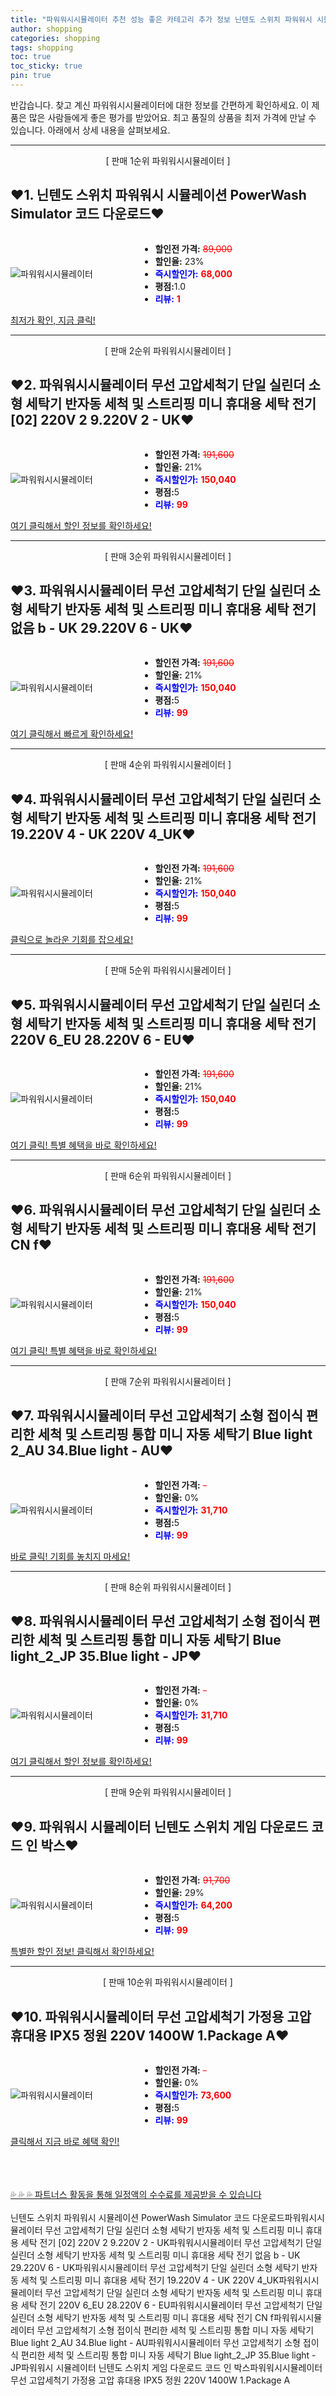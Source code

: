 ```yaml
---
title: "파워워시시뮬레이터 추천 성능 좋은 카테고리 추가 정보 닌텐도 스위치 파워워시 시뮬레이션 PowerWash"
author: shopping
categories: shopping
tags: shopping
toc: true
toc_sticky: true
pin: true
---
```

반갑습니다. 찾고 계신 파워워시시뮬레이터에 대한 정보를 간편하게 확인하세요. 이 제품은 많은 사람들에게 좋은 평가를 받았어요. 최고 품질의 상품을 최저 가격에 만날 수 있습니다. 아래에서 상세 내용을 살펴보세요.

---
<p class="toplist" style="margin: 0 auto; display: block; width: fit-content;">[ 판매 1순위 파워워시시뮬레이터 ]</p>

<h2><strong>❤️1. 닌텐도 스위치 파워워시 시뮬레이션 PowerWash Simulator 코드 다운로드❤️</strong></h2>

<div style="display: flex; align-items: center;">
    <div style="flex: 0.4;">
        <img src="https://thumbnail6.coupangcdn.com/thumbnails/remote/230x230ex/image/vendor_inventory/2415/289f9befbc47596474e650bdce050b78bfeda9f3f2c7505fe0815a1c3329.jpg" alt="파워워시시뮬레이터" style="max-width: 100%;">
    </div>
    <div style="flex: 0.6; margin-left: 10px;">
        <ul>
            <li><strong>할인전 가격:</strong> <del style="color: red;">89,000</del></li>
            <li><strong>할인율:</strong> 23%</li>
            <li><span style='color:blue'><strong>즉시할인가:</strong></span> <span style='color:red'><strong>68,000</strong></span></li>
            <li><strong>평점:</strong>1.0</li>
            <li><span style='color:blue'><strong>리뷰:</strong></span> <span style='color:red'><strong>1</strong></span></li>
        </ul>
    </div>
</div>
<div class="center">
    <a href="https://William4Davisa.github.io?lptag=AF9450613&subid=githubio&pageKey=7947729614&traceid=V0-153&itemId=21921750164&vendorItemId=88969624126" class="myButton">
        최저가 확인, 지금 클릭!
    </a>
</div>


---
<p class="toplist" style="margin: 0 auto; display: block; width: fit-content;">[ 판매 2순위 파워워시시뮬레이터 ]</p>

<h2><strong>❤️2. 파워워시시뮬레이터 무선 고압세척기 단일 실린더 소형 세탁기 반자동 세척 및 스트리핑 미니 휴대용 세탁 전기 [02] 220V   2 9.220V   2 - UK❤️</strong></h2>

<div style="display: flex; align-items: center;">
    <div style="flex: 0.4;">
        <img src="https://thumbnail7.coupangcdn.com/thumbnails/remote/230x230ex/image/vendor_inventory/8066/3357dc0202b171b03108e3577fe3f143910157c240577873147a2bf9581c.jpg" alt="파워워시시뮬레이터" style="max-width: 100%;">
    </div>
    <div style="flex: 0.6; margin-left: 10px;">
        <ul>
            <li><strong>할인전 가격:</strong> <del style="color: red;">191,600</del></li>
            <li><strong>할인율:</strong> 21%</li>
            <li><span style='color:blue'><strong>즉시할인가:</strong></span> <span style='color:red'><strong>150,040</strong></span></li>
            <li><strong>평점:</strong>5</li>
            <li><span style='color:blue'><strong>리뷰:</strong></span> <span style='color:red'><strong>99</strong></span></li>
        </ul>
    </div>
</div>
<div class="center">
    <a href="https://William4Davisa.github.io?lptag=AF9450613&subid=githubio&pageKey=7315134015&traceid=V0-153&itemId=18748925346&vendorItemId=86910575389" class="myButton">
        여기 클릭해서 할인 정보를 확인하세요!
    </a>
</div>


---
<p class="toplist" style="margin: 0 auto; display: block; width: fit-content;">[ 판매 3순위 파워워시시뮬레이터 ]</p>

<h2><strong>❤️3. 파워워시시뮬레이터 무선 고압세척기 단일 실린더 소형 세탁기 반자동 세척 및 스트리핑 미니 휴대용 세탁 전기 없음 b - UK 29.220V  6 - UK❤️</strong></h2>

<div style="display: flex; align-items: center;">
    <div style="flex: 0.4;">
        <img src="https://thumbnail8.coupangcdn.com/thumbnails/remote/230x230ex/image/vendor_inventory/b819/dccd3b62b0f848fe3f3b9ba362bf46a57011118defc84133ca893ad1162c.jpg" alt="파워워시시뮬레이터" style="max-width: 100%;">
    </div>
    <div style="flex: 0.6; margin-left: 10px;">
        <ul>
            <li><strong>할인전 가격:</strong> <del style="color: red;">191,600</del></li>
            <li><strong>할인율:</strong> 21%</li>
            <li><span style='color:blue'><strong>즉시할인가:</strong></span> <span style='color:red'><strong>150,040</strong></span></li>
            <li><strong>평점:</strong>5</li>
            <li><span style='color:blue'><strong>리뷰:</strong></span> <span style='color:red'><strong>99</strong></span></li>
        </ul>
    </div>
</div>
<div class="center">
    <a href="https://William4Davisa.github.io?lptag=AF9450613&subid=githubio&pageKey=7295671537&traceid=V0-153&itemId=18656845307&vendorItemId=86910590834" class="myButton">
        여기 클릭해서 빠르게 확인하세요!
    </a>
</div>


---
<p class="toplist" style="margin: 0 auto; display: block; width: fit-content;">[ 판매 4순위 파워워시시뮬레이터 ]</p>

<h2><strong>❤️4. 파워워시시뮬레이터 무선 고압세척기 단일 실린더 소형 세탁기 반자동 세척 및 스트리핑 미니 휴대용 세탁 전기 19.220V   4 - UK 220V 4_UK❤️</strong></h2>

<div style="display: flex; align-items: center;">
    <div style="flex: 0.4;">
        <img src="https://thumbnail9.coupangcdn.com/thumbnails/remote/230x230ex/image/vendor_inventory/5de6/f9f22b71f1ac01ce232a385243db4361841ec6dd135da494fe023152c51a.jpg" alt="파워워시시뮬레이터" style="max-width: 100%;">
    </div>
    <div style="flex: 0.6; margin-left: 10px;">
        <ul>
            <li><strong>할인전 가격:</strong> <del style="color: red;">191,600</del></li>
            <li><strong>할인율:</strong> 21%</li>
            <li><span style='color:blue'><strong>즉시할인가:</strong></span> <span style='color:red'><strong>150,040</strong></span></li>
            <li><strong>평점:</strong>5</li>
            <li><span style='color:blue'><strong>리뷰:</strong></span> <span style='color:red'><strong>99</strong></span></li>
        </ul>
    </div>
</div>
<div class="center">
    <a href="https://William4Davisa.github.io?lptag=AF9450613&subid=githubio&pageKey=7477989055&traceid=V0-153&itemId=19527168913&vendorItemId=86910575420" class="myButton">
        클릭으로 놀라운 기회를 잡으세요!
    </a>
</div>


---
<p class="toplist" style="margin: 0 auto; display: block; width: fit-content;">[ 판매 5순위 파워워시시뮬레이터 ]</p>

<h2><strong>❤️5. 파워워시시뮬레이터 무선 고압세척기 단일 실린더 소형 세탁기 반자동 세척 및 스트리핑 미니 휴대용 세탁 전기 220V 6_EU 28.220V  6 - EU❤️</strong></h2>

<div style="display: flex; align-items: center;">
    <div style="flex: 0.4;">
        <img src="https://thumbnail8.coupangcdn.com/thumbnails/remote/230x230ex/image/vendor_inventory/b819/dccd3b62b0f848fe3f3b9ba362bf46a57011118defc84133ca893ad1162c.jpg" alt="파워워시시뮬레이터" style="max-width: 100%;">
    </div>
    <div style="flex: 0.6; margin-left: 10px;">
        <ul>
            <li><strong>할인전 가격:</strong> <del style="color: red;">191,600</del></li>
            <li><strong>할인율:</strong> 21%</li>
            <li><span style='color:blue'><strong>즉시할인가:</strong></span> <span style='color:red'><strong>150,040</strong></span></li>
            <li><strong>평점:</strong>5</li>
            <li><span style='color:blue'><strong>리뷰:</strong></span> <span style='color:red'><strong>99</strong></span></li>
        </ul>
    </div>
</div>
<div class="center">
    <a href="https://William4Davisa.github.io?lptag=AF9450613&subid=githubio&pageKey=7315134015&traceid=V0-153&itemId=18748925344&vendorItemId=86910590802" class="myButton">
        여기 클릭! 특별 혜택을 바로 확인하세요!
    </a>
</div>


---
<p class="toplist" style="margin: 0 auto; display: block; width: fit-content;">[ 판매 6순위 파워워시시뮬레이터 ]</p>

<h2><strong>❤️6. 파워워시시뮬레이터 무선 고압세척기 단일 실린더 소형 세탁기 반자동 세척 및 스트리핑 미니 휴대용 세탁 전기 CN f❤️</strong></h2>

<div style="display: flex; align-items: center;">
    <div style="flex: 0.4;">
        <img src="https://thumbnail8.coupangcdn.com/thumbnails/remote/230x230ex/image/vendor_inventory/2f4f/4cbf34407d5ba2eccd12d8afe72cab55fd7420d7ae61ece633c059480ff3.jpg" alt="파워워시시뮬레이터" style="max-width: 100%;">
    </div>
    <div style="flex: 0.6; margin-left: 10px;">
        <ul>
            <li><strong>할인전 가격:</strong> <del style="color: red;">191,600</del></li>
            <li><strong>할인율:</strong> 21%</li>
            <li><span style='color:blue'><strong>즉시할인가:</strong></span> <span style='color:red'><strong>150,040</strong></span></li>
            <li><strong>평점:</strong>5</li>
            <li><span style='color:blue'><strong>리뷰:</strong></span> <span style='color:red'><strong>99</strong></span></li>
        </ul>
    </div>
</div>
<div class="center">
    <a href="https://William4Davisa.github.io?lptag=AF9450613&subid=githubio&pageKey=7416583110&traceid=V0-153&itemId=19229218650&vendorItemId=86910575594" class="myButton">
        여기 클릭! 특별 혜택을 바로 확인하세요!
    </a>
</div>


---
<p class="toplist" style="margin: 0 auto; display: block; width: fit-content;">[ 판매 7순위 파워워시시뮬레이터 ]</p>

<h2><strong>❤️7. 파워워시시뮬레이터 무선 고압세척기 소형 접이식 편리한 세척 및 스트리핑 통합 미니 자동 세탁기 Blue light 2_AU 34.Blue light - AU❤️</strong></h2>

<div style="display: flex; align-items: center;">
    <div style="flex: 0.4;">
        <img src="https://thumbnail7.coupangcdn.com/thumbnails/remote/230x230ex/image/vendor_inventory/d697/96829b376877d481110ef62cfc9275ef23fb2b4364692dc625db1e226954.jpg" alt="파워워시시뮬레이터" style="max-width: 100%;">
    </div>
    <div style="flex: 0.6; margin-left: 10px;">
        <ul>
            <li><strong>할인전 가격:</strong> <del style="color: red;">-</del></li>
            <li><strong>할인율:</strong> 0%</li>
            <li><span style='color:blue'><strong>즉시할인가:</strong></span> <span style='color:red'><strong>31,710</strong></span></li>
            <li><strong>평점:</strong>5</li>
            <li><span style='color:blue'><strong>리뷰:</strong></span> <span style='color:red'><strong>99</strong></span></li>
        </ul>
    </div>
</div>
<div class="center">
    <a href="https://William4Davisa.github.io?lptag=AF9450613&subid=githubio&pageKey=7213750586&traceid=V0-153&itemId=18263074179&vendorItemId=87799758509" class="myButton">
        바로 클릭! 기회를 놓치지 마세요!
    </a>
</div>


---
<p class="toplist" style="margin: 0 auto; display: block; width: fit-content;">[ 판매 8순위 파워워시시뮬레이터 ]</p>

<h2><strong>❤️8. 파워워시시뮬레이터 무선 고압세척기 소형 접이식 편리한 세척 및 스트리핑 통합 미니 자동 세탁기 Blue light_2_JP 35.Blue light - JP❤️</strong></h2>

<div style="display: flex; align-items: center;">
    <div style="flex: 0.4;">
        <img src="https://thumbnail7.coupangcdn.com/thumbnails/remote/230x230ex/image/vendor_inventory/d697/96829b376877d481110ef62cfc9275ef23fb2b4364692dc625db1e226954.jpg" alt="파워워시시뮬레이터" style="max-width: 100%;">
    </div>
    <div style="flex: 0.6; margin-left: 10px;">
        <ul>
            <li><strong>할인전 가격:</strong> <del style="color: red;">-</del></li>
            <li><strong>할인율:</strong> 0%</li>
            <li><span style='color:blue'><strong>즉시할인가:</strong></span> <span style='color:red'><strong>31,710</strong></span></li>
            <li><strong>평점:</strong>5</li>
            <li><span style='color:blue'><strong>리뷰:</strong></span> <span style='color:red'><strong>99</strong></span></li>
        </ul>
    </div>
</div>
<div class="center">
    <a href="https://William4Davisa.github.io?lptag=AF9450613&subid=githubio&pageKey=7396462557&traceid=V0-153&itemId=19134341395&vendorItemId=87799758529" class="myButton">
        여기 클릭해서 할인 정보를 확인하세요!
    </a>
</div>


---
<p class="toplist" style="margin: 0 auto; display: block; width: fit-content;">[ 판매 9순위 파워워시시뮬레이터 ]</p>

<h2><strong>❤️9. 파워워시 시뮬레이터 닌텐도 스위치 게임 다운로드 코드 인 박스❤️</strong></h2>

<div style="display: flex; align-items: center;">
    <div style="flex: 0.4;">
        <img src="https://thumbnail10.coupangcdn.com/thumbnails/remote/230x230ex/image/vendor_inventory/9aae/ee71c2887b32961d43b4c3a0f6df136415229346da9b2c32ea16814d3a1c.jpg" alt="파워워시시뮬레이터" style="max-width: 100%;">
    </div>
    <div style="flex: 0.6; margin-left: 10px;">
        <ul>
            <li><strong>할인전 가격:</strong> <del style="color: red;">91,700</del></li>
            <li><strong>할인율:</strong> 29%</li>
            <li><span style='color:blue'><strong>즉시할인가:</strong></span> <span style='color:red'><strong>64,200</strong></span></li>
            <li><strong>평점:</strong>5</li>
            <li><span style='color:blue'><strong>리뷰:</strong></span> <span style='color:red'><strong>99</strong></span></li>
        </ul>
    </div>
</div>
<div class="center">
    <a href="https://William4Davisa.github.io?lptag=AF9450613&subid=githubio&pageKey=7652472020&traceid=V0-153&itemId=20365194180&vendorItemId=87998585167" class="myButton">
        특별한 할인 정보! 클릭해서 확인하세요!
    </a>
</div>


---
<p class="toplist" style="margin: 0 auto; display: block; width: fit-content;">[ 판매 10순위 파워워시시뮬레이터 ]</p>

<h2><strong>❤️10. 파워워시시뮬레이터 무선 고압세척기 가정용 고압 휴대용 IPX5 정원 220V 1400W 1.Package A❤️</strong></h2>

<div style="display: flex; align-items: center;">
    <div style="flex: 0.4;">
        <img src="https://thumbnail10.coupangcdn.com/thumbnails/remote/230x230ex/image/vendor_inventory/82a8/c4c425bb87001376c3e8c521a8b77e766a5b4dccd4464b25fbb4b95d24a2.jpg" alt="파워워시시뮬레이터" style="max-width: 100%;">
    </div>
    <div style="flex: 0.6; margin-left: 10px;">
        <ul>
            <li><strong>할인전 가격:</strong> <del style="color: red;">-</del></li>
            <li><strong>할인율:</strong> 0%</li>
            <li><span style='color:blue'><strong>즉시할인가:</strong></span> <span style='color:red'><strong>73,600</strong></span></li>
            <li><strong>평점:</strong>5</li>
            <li><span style='color:blue'><strong>리뷰:</strong></span> <span style='color:red'><strong>99</strong></span></li>
        </ul>
    </div>
</div>
<div class="center">
    <a href="https://William4Davisa.github.io?lptag=AF9450613&subid=githubio&pageKey=7473075490&traceid=V0-153&itemId=19503681183&vendorItemId=89396908886" class="myButton">
        클릭해서 지금 바로 혜택 확인!
    </a>
</div>

<br><br><br>[💦 💦 💦 파트너스 활동을 통해 일정액의 수수료를 제공받을 수 있습니다](https://link.coupang.com/a/bcpT2c)<br><br>닌텐도 스위치 파워워시 시뮬레이션 PowerWash Simulator 코드 다운로드파워워시시뮬레이터 무선 고압세척기 단일 실린더 소형 세탁기 반자동 세척 및 스트리핑 미니 휴대용 세탁 전기 [02] 220V   2 9.220V   2 - UK파워워시시뮬레이터 무선 고압세척기 단일 실린더 소형 세탁기 반자동 세척 및 스트리핑 미니 휴대용 세탁 전기 없음 b - UK 29.220V  6 - UK파워워시시뮬레이터 무선 고압세척기 단일 실린더 소형 세탁기 반자동 세척 및 스트리핑 미니 휴대용 세탁 전기 19.220V   4 - UK 220V 4_UK파워워시시뮬레이터 무선 고압세척기 단일 실린더 소형 세탁기 반자동 세척 및 스트리핑 미니 휴대용 세탁 전기 220V 6_EU 28.220V  6 - EU파워워시시뮬레이터 무선 고압세척기 단일 실린더 소형 세탁기 반자동 세척 및 스트리핑 미니 휴대용 세탁 전기 CN f파워워시시뮬레이터 무선 고압세척기 소형 접이식 편리한 세척 및 스트리핑 통합 미니 자동 세탁기 Blue light 2_AU 34.Blue light - AU파워워시시뮬레이터 무선 고압세척기 소형 접이식 편리한 세척 및 스트리핑 통합 미니 자동 세탁기 Blue light_2_JP 35.Blue light - JP파워워시 시뮬레이터 닌텐도 스위치 게임 다운로드 코드 인 박스파워워시시뮬레이터 무선 고압세척기 가정용 고압 휴대용 IPX5 정원 220V 1400W 1.Package A